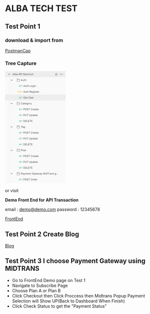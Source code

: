 # ALBA TECH TEST

## Test Point 1

### download & import from 
[PostmanCap](/mydocuments/Alba_API_Sanctum.postman_collection.json)

### Tree Capture
![Screenshot](/mydocuments/postman.jpg)

or visit

**Demo Front End for API Transaction**

email       : demo@demo.com
password    : 12345678

[FrontEnd](http://alba.ombagoes.com/dashboard)

## Test Point 2 Create Blog

[Blog](http://alba.ombagoes.com)

## Test Point 3 I choose Payment Gateway using MIDTRANS

- Go to FrontEnd Demo page on Test 1
- Navigate to Subscribe Page
- Choose Plan A or Plan B
- Click Checkout then Click Proccess then Midtrans Popup Payment Selection will Show UP(Back to Dashboard When Finish)
- Click Check Status to get the "Payment Status"

<picture>
  <source media="(prefers-color-scheme: light)" srcset="/mydocuments/01-subscription.jpg">
  <source media="(prefers-color-scheme: light)" srcset="/mydocuments/02-select-payment.jpg">
  <source media="(prefers-color-scheme: light)" srcset="/mydocuments/03-back-to-mc.jpg">
  <source media="(prefers-color-scheme: light)" srcset="/mydocuments/04-get_status.jpg">
</picture>

